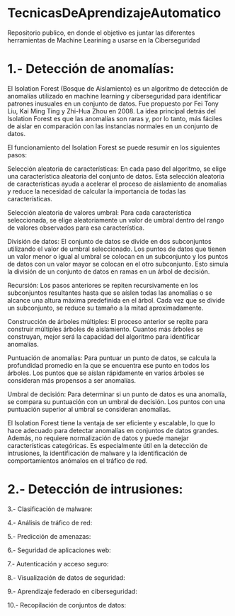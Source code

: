 # TecnicasDeAprendizajeAutomatico
Repositorio publico, en donde el objetivo es juntar las diferentes herramientas de Machine Learining a usarse en la Ciberseguridad

# 1.- Detección de anomalías:

El Isolation Forest (Bosque de Aislamiento) es un algoritmo de detección de anomalías utilizado en machine learning y ciberseguridad para identificar patrones inusuales en un conjunto de datos. Fue propuesto por Fei Tony Liu, Kai Ming Ting y Zhi-Hua Zhou en 2008. La idea principal detrás del Isolation Forest es que las anomalías son raras y, por lo tanto, más fáciles de aislar en comparación con las instancias normales en un conjunto de datos.

El funcionamiento del Isolation Forest se puede resumir en los siguientes pasos:

Selección aleatoria de características: En cada paso del algoritmo, se elige una característica aleatoria del conjunto de datos. Esta selección aleatoria de características ayuda a acelerar el proceso de aislamiento de anomalías y reduce la necesidad de calcular la importancia de todas las características.

Selección aleatoria de valores umbral: Para cada característica seleccionada, se elige aleatoriamente un valor de umbral dentro del rango de valores observados para esa característica.

División de datos: El conjunto de datos se divide en dos subconjuntos utilizando el valor de umbral seleccionado. Los puntos de datos que tienen un valor menor o igual al umbral se colocan en un subconjunto y los puntos de datos con un valor mayor se colocan en el otro subconjunto. Esto simula la división de un conjunto de datos en ramas en un árbol de decisión.

Recursión: Los pasos anteriores se repiten recursivamente en los subconjuntos resultantes hasta que se aíslen todas las anomalías o se alcance una altura máxima predefinida en el árbol. Cada vez que se divide un subconjunto, se reduce su tamaño a la mitad aproximadamente.

Construcción de árboles múltiples: El proceso anterior se repite para construir múltiples árboles de aislamiento. Cuantos más árboles se construyan, mejor será la capacidad del algoritmo para identificar anomalías.

Puntuación de anomalías: Para puntuar un punto de datos, se calcula la profundidad promedio en la que se encuentra ese punto en todos los árboles. Los puntos que se aíslan rápidamente en varios árboles se consideran más propensos a ser anomalías.

Umbral de decisión: Para determinar si un punto de datos es una anomalía, se compara su puntuación con un umbral de decisión. Los puntos con una puntuación superior al umbral se consideran anomalías.

El Isolation Forest tiene la ventaja de ser eficiente y escalable, lo que lo hace adecuado para detectar anomalías en conjuntos de datos grandes. Además, no requiere normalización de datos y puede manejar características categóricas. Es especialmente útil en la detección de intrusiones, la identificación de malware y la identificación de comportamientos anómalos en el tráfico de red.

# 2.- Detección de intrusiones:



3.- Clasificación de malware:



4.- Análisis de tráfico de red:


5.- Predicción de amenazas:


6.- Seguridad de aplicaciones web:



7.- Autenticación y acceso seguro:


8.- Visualización de datos de seguridad:


9.- Aprendizaje federado en ciberseguridad:


10.- Recopilación de conjuntos de datos:
